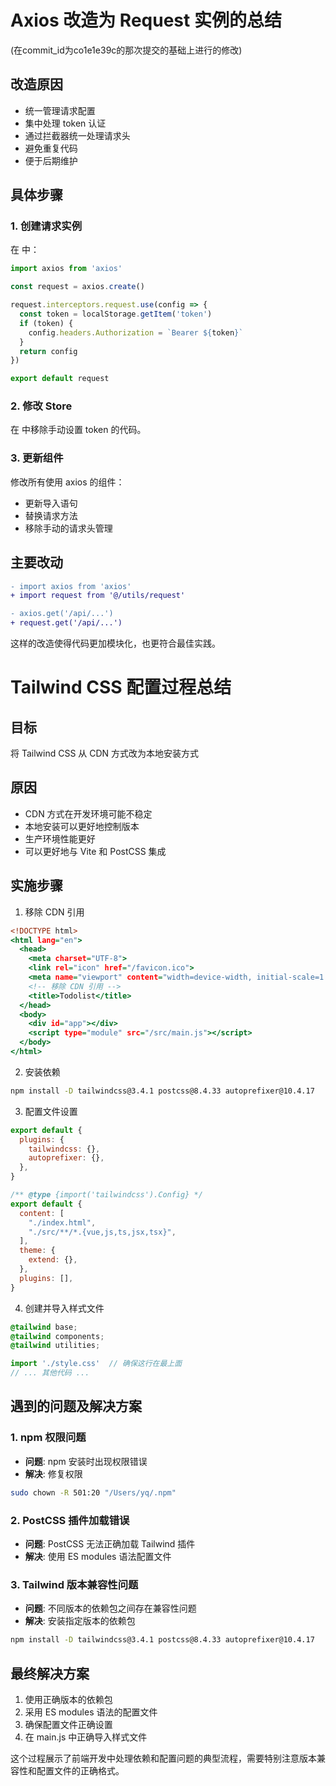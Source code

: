 # Axios 改造为 Request 实例的总结
(在commit_id为co1e1e39c的那次提交的基础上进行的修改)
## 改造原因
- 统一管理请求配置
- 集中处理 token 认证
- 通过拦截器统一处理请求头
- 避免重复代码
- 便于后期维护

## 具体步骤

### 1. 创建请求实例
在 <mcfile name="utils/request.js" path="/Users/yq/Desktop/demo/java_web/java_web_cs2022/frontend/src/utils/request.js"></mcfile> 中：
```javascript
import axios from 'axios'

const request = axios.create()

request.interceptors.request.use(config => {
  const token = localStorage.getItem('token')
  if (token) {
    config.headers.Authorization = `Bearer ${token}`
  }
  return config
})

export default request
```

### 2. 修改 Store
在 <mcfile name="stores/user.js" path="/Users/yq/Desktop/demo/java_web/java_web_cs2022/frontend/src/stores/user.js"></mcfile> 中移除手动设置 token 的代码。

### 3. 更新组件
修改所有使用 axios 的组件：
- 更新导入语句
- 替换请求方法
- 移除手动的请求头管理

## 主要改动
```diff
- import axios from 'axios'
+ import request from '@/utils/request'

- axios.get('/api/...')
+ request.get('/api/...')
```

这样的改造使得代码更加模块化，也更符合最佳实践。

# Tailwind CSS 配置过程总结

## 目标
将 Tailwind CSS 从 CDN 方式改为本地安装方式

## 原因
- CDN 方式在开发环境可能不稳定
- 本地安装可以更好地控制版本
- 生产环境性能更好
- 可以更好地与 Vite 和 PostCSS 集成

## 实施步骤
1. 移除 CDN 引用
```html:/Users/yq/Desktop/demo/java_web/java_web_cs2022/frontend/index.html
<!DOCTYPE html>
<html lang="en">
  <head>
    <meta charset="UTF-8">
    <link rel="icon" href="/favicon.ico">
    <meta name="viewport" content="width=device-width, initial-scale=1.0, maximum-scale=1.0, user-scalable=no">
    <!-- 移除 CDN 引用 -->
    <title>Todolist</title>
  </head>
  <body>
    <div id="app"></div>
    <script type="module" src="/src/main.js"></script>
  </body>
</html>
```

2. 安装依赖
```bash
npm install -D tailwindcss@3.4.1 postcss@8.4.33 autoprefixer@10.4.17
```

3. 配置文件设置
```javascript:/Users/yq/Desktop/demo/java_web/java_web_cs2022/frontend/postcss.config.js
export default {
  plugins: {
    tailwindcss: {},
    autoprefixer: {},
  },
}
```

```javascript:/Users/yq/Desktop/demo/java_web/java_web_cs2022/frontend/tailwind.config.js
/** @type {import('tailwindcss').Config} */
export default {
  content: [
    "./index.html",
    "./src/**/*.{vue,js,ts,jsx,tsx}",
  ],
  theme: {
    extend: {},
  },
  plugins: [],
}
```

4. 创建并导入样式文件
```css:/Users/yq/Desktop/demo/java_web/java_web_cs2022/frontend/src/style.css
@tailwind base;
@tailwind components;
@tailwind utilities;
```

```javascript:/Users/yq/Desktop/demo/java_web/java_web_cs2022/frontend/src/main.js
import './style.css'  // 确保这行在最上面
// ... 其他代码 ...
```

## 遇到的问题及解决方案

### 1. npm 权限问题
- **问题**: npm 安装时出现权限错误
- **解决**: 修复权限
```bash
sudo chown -R 501:20 "/Users/yq/.npm"
```

### 2. PostCSS 插件加载错误
- **问题**: PostCSS 无法正确加载 Tailwind 插件
- **解决**: 使用 ES modules 语法配置文件

### 3. Tailwind 版本兼容性问题
- **问题**: 不同版本的依赖包之间存在兼容性问题
- **解决**: 安装指定版本的依赖包
```bash
npm install -D tailwindcss@3.4.1 postcss@8.4.33 autoprefixer@10.4.17
```

## 最终解决方案
1. 使用正确版本的依赖包
2. 采用 ES modules 语法的配置文件
3. 确保配置文件正确设置
4. 在 main.js 中正确导入样式文件

这个过程展示了前端开发中处理依赖和配置问题的典型流程，需要特别注意版本兼容性和配置文件的正确格式。